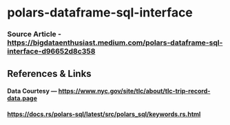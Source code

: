 # polars-dataframe-sql-interface

### Source Article - https://bigdataenthusiast.medium.com/polars-dataframe-sql-interface-d96652d8c358

## References & Links
#### Data Courtesy — https://www.nyc.gov/site/tlc/about/tlc-trip-record-data.page
#### https://docs.rs/polars-sql/latest/src/polars_sql/keywords.rs.html